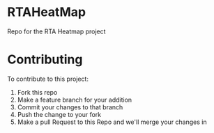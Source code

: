# RTAHeatMap
Repo for the RTA Heatmap project

# Contributing

To contribute to this project:

1. Fork this repo
2. Make a feature branch for your addition
3. Commit your changes to that branch
4. Push the change to your fork
5. Make a pull Request to this Repo and we'll merge your changes in
